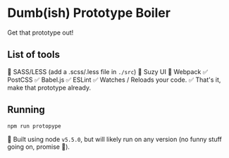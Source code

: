 # Dumb(ish) Prototype Boiler
Get that prototype out!

## List of tools
🔘 SASS/LESS (add a .scss/.less file in `./src`)
🔘 Suzy UI
🔘 Webpack
    ✅ PostCSS
    ✅ Babel.js
    ✅ ESLint
    ✅ Watches / Reloads your code.
    ✅ That's it, make that prototype already.


## Running
```bash
npm run protopype
```


🔞 Built using node `v5.5.0`, but will likely run on any version (no funny stuff going on, promise 🖖).
